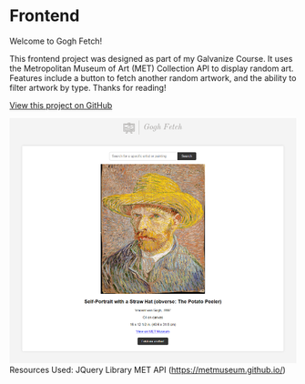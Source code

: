 # Frontend

Welcome to Gogh Fetch!

This frontend project was designed as part of my Galvanize Course. It uses the Metropolitan Museum of Art (MET) Collection API to display random art. Features include a button to fetch another random artwork, and the ability to filter artwork by type. Thanks for reading!

[View this project on GitHub](https://github.com/nateykliu/Frontend)

![ScreenShot](https://github.com/nateykliu/Gogh-Fetch/blob/master/images/preview.PNG?raw=true)
Resources Used:
JQuery Library
MET API (https://metmuseum.github.io/)
